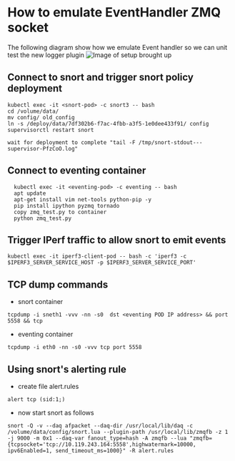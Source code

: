 # How to emulate EventHandler ZMQ socket
The following diagram show how we emulate Event handler so we can unit test the new logger plugin
    ![Image of setup brought up](../zmq_logger_UT.png)

## Connect to snort and trigger snort policy deployment

```
kubectl exec -it <snort-pod> -c snort3 -- bash
cd /volume/data/
mv config/ old_config
ln -s /deploy/data/7df302b6-f7ac-4fbb-a3f5-1e0dee433f91/ config
supervisorctl restart snort

wait for deployment to complete "tail -F /tmp/snort-stdout---supervisor-PfzCoO.log"
```

## Connect to eventing container

```
  kubectl exec -it <eventing-pod> -c eventing -- bash
  apt update
  apt-get install vim net-tools python-pip -y
  pip install ipython pyzmq tornado
  copy zmq_test.py to container
  python zmq_test.py 
```

## Trigger IPerf traffic to allow snort to emit events

```
kubectl exec -it iperf3-client-pod -- bash -c 'iperf3 -c $IPERF3_SERVER_SERVICE_HOST -p $IPERF3_SERVER_SERVICE_PORT'
```

## TCP dump commands
- snort container
```
tcpdump -i sneth1 -vvv -nn -s0  dst <eventing POD IP address> && port 5558 && tcp
```
- eventing container
```
tcpdump -i eth0 -nn -s0 -vvv tcp port 5558
```

## Using snort's alerting rule
- create file alert.rules
```
alert tcp (sid:1;)
```
- now start snort as follows
```
snort -Q -v --daq afpacket --daq-dir /usr/local/lib/daq -c /volume/data/config/snort.lua --plugin-path /usr/local/lib/zmqfb -z 1 -j 9000 -m 0x1 --daq-var fanout_type=hash -A zmqfb --lua "zmqfb={tcpsocket='tcp://10.119.243.164:5558',highwatermark=10000, ipv6Enabled=1, send_timeout_ms=1000}" -R alert.rules
```
